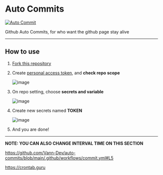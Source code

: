 # Auto Commits
[![Auto Commit](https://github.com/Vann-Dev/auto-commits/actions/workflows/commit.yml/badge.svg)](https://github.com/Vann-Dev/auto-commits/actions/workflows/commit.yml)

Github Auto Commits, for who want the github page stay alive

___

## How to use

1. [Fork this repository](https://github.com/Vann-Dev/auto-commits/fork)
2. Create [personal access token](https://github.com/settings/tokens/new), and **check repo scope**

   ![image](https://github.com/Vann-Dev/auto-commits/assets/82990248/27ff9af4-a52e-4efc-a142-8d9c06f0a790)
4. On repo setting, choose **secrets and variable**

   ![image](https://github.com/Vann-Dev/auto-commits/assets/82990248/dd38899f-40e7-441c-b45f-6a4bd1406ebb)
5. Create new secrets named **TOKEN**

   ![image](https://github.com/Vann-Dev/auto-commits/assets/82990248/6ac1eb96-3c0b-41a4-a8b4-f59c2245669e)
6. And you are done!

---

**NOTE: YOU CAN ALSO CHANGE INTERVAL TIME ON THIS SECTION**

https://github.com/Vann-Dev/auto-commits/blob/main/.github/workflows/commit.yml#L5

https://crontab.guru

